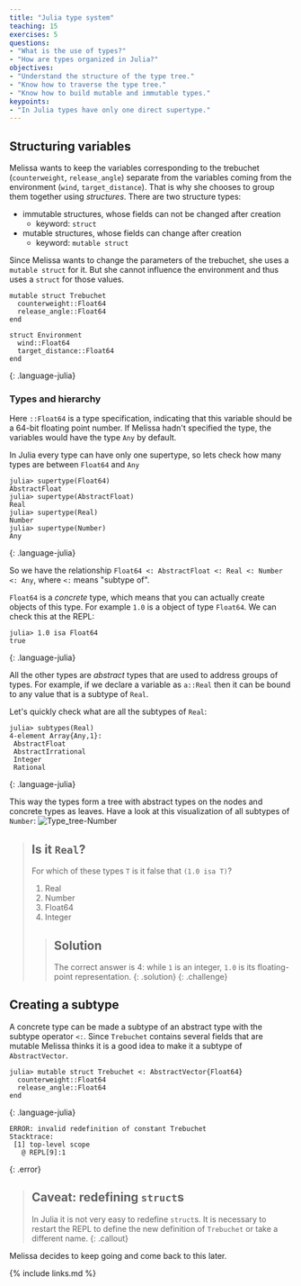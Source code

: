 ```yaml
---
title: "Julia type system"
teaching: 15
exercises: 5
questions:
- "What is the use of types?"
- "How are types organized in Julia?"
objectives:
- "Understand the structure of the type tree."
- "Know how to traverse the type tree."
- "Know how to build mutable and immutable types."
keypoints:
- "In Julia types have only one direct supertype."
---
```


## Structuring variables

Melissa wants to keep the variables corresponding to the trebuchet
(`counterweight`, `release_angle`) separate from the variables coming from the
environment (`wind`, `target_distance`).
That is why she chooses to group them together using _structures_.
There are two structure types:

- immutable structures, whose fields can not be changed after creation
  - keyword: `struct`
- mutable structures, whose fields can change after creation
  - keyword: `mutable struct`

Since Melissa wants to change the parameters of the trebuchet, she uses a
`mutable struct` for it.
But she cannot influence the environment and thus uses a `struct` for those
values.

~~~
mutable struct Trebuchet
  counterweight::Float64
  release_angle::Float64
end

struct Environment
  wind::Float64
  target_distance::Float64
end
~~~
{: .language-julia}

### Types and hierarchy

Here `::Float64` is a type specification, indicating that this variable should
be a 64-bit floating point number.
If Melissa hadn't specified the type, the variables would have the type `Any`
by default.

In Julia every type can have only one supertype, so lets check how many types
are between `Float64` and `Any`

~~~
julia> supertype(Float64)
AbstractFloat
julia> supertype(AbstractFloat)
Real
julia> supertype(Real)
Number
julia> supertype(Number)
Any
~~~
{: .language-julia}

So we have the relationship `Float64 <: AbstractFloat <: Real <: Number <:
Any`, where `<:` means "subtype of".

`Float64` is a _concrete_ type, which means that you can actually create
objects of this type.
For example `1.0` is a object of type `Float64`.
We can check this at the REPL:

~~~
julia> 1.0 isa Float64
true
~~~
{: .language-julia}

All the other types are _abstract_ types that are used to address groups of
types.
For example, if we declare a variable as `a::Real` then it can be bound to any
value that is a subtype of `Real`.

Let's quickly check what are all the subtypes of `Real`:

~~~
julia> subtypes(Real)
4-element Array{Any,1}:
 AbstractFloat
 AbstractIrrational
 Integer
 Rational
~~~
{: .language-julia}

This way the types form a tree with abstract types on the nodes and concrete
types as leaves.
Have a look at this visualization of all subtypes of `Number`:
![Type_tree-Number](https://upload.wikimedia.org/wikipedia/commons/thumb/4/40/Type-hierarchy-for-julia-numbers.png/1200px-Type-hierarchy-for-julia-numbers.png)

> ## Is it `Real`?
>
> For which of these types `T` is it false that `(1.0 isa T)`?
>
> 1. Real
> 2. Number
> 3. Float64
> 4. Integer
>
> > ## Solution
> >
> > The correct answer is 4:
> > while `1` is an integer, `1.0` is its floating-point representation.
> {: .solution}
{: .challenge}


## Creating a subtype

A concrete type can be made a subtype of an abstract type with the subtype
operator `<:`.
Since `Trebuchet` contains several fields that are mutable Melissa thinks it is
a good idea to make it a subtype of `AbstractVector`.

~~~
julia> mutable struct Trebuchet <: AbstractVector{Float64}
  counterweight::Float64
  release_angle::Float64
end
~~~
{: .language-julia}

~~~
ERROR: invalid redefinition of constant Trebuchet
Stacktrace:
 [1] top-level scope
   @ REPL[9]:1
~~~
{: .error}

> ## Caveat: redefining `struct`s
>
> In Julia it is not very easy to redefine `struct`s.
> It is necessary to restart the REPL to define the new definition of
> `Trebuchet` or take a different name.
{: .callout}

Melissa decides to keep going and come back to this later.

{% include links.md %}
